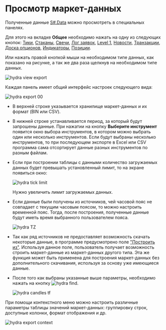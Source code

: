 # Просмотр маркет\-данных

Полученные данные [S\#.Data](Hydra.md) можно просмотреть в специальных панелях. 

Для этого на вкладке **Общее** необходимо нажать на одну из следующих кнопок: [Тики](HydraExportTrades.md), [Стаканы](HydraExportDepth.md), [Свечи](HydraCandles.md), [Лог заявок](HydraExportOrderLog.md), [Level 1](HydraExportSecurityChange.md), [Новости](HydraExportNews.md), [Транзакции](HydraExportExecution.md), [Доска опционов](hydra_options.md), [Индикаторы](Hydra_export_indicator.md), [Позиции](Hydra_export_position.md). 

Или нажать правой кнопкой мыши на необходимом типе данных, как показано на рисунке, а так же два раза щелкнув на необходимом типе данных.

![hydra view export](~/images/hydra_view_export.png)

Каждая панель имеет общий интерфейс настроек следующего вида:

![hydra export 00](~/images/hydra_export_00.png)

- В верхней строке указывается хранилище маркет\-данных и их формат (BIN или CSV).
- В нижней строке устанавливается период, за который будут запрошены данные. При нажатии на кнопку **Выберите инструмент** появится окно выбора инструментов, в котором можно выбрать один или несколько инструментов. Если будут выбраны несколько инструментов, то при последующем экспорте в Excel или CSV программа сама отсортирует данные разных инструментов по разным файлам. 
- Если при построении таблицы с данными количество загружаемых данных будет превышать установленный лимит, то на экране появиться окно:

  ![hydra tick limit](~/images/hydra_tick_limit.png)

  Нужно увеличить лимит загружаемых данных.
- Если данные были получены из источников, чей часовой пояс не совпадает с текущим часовым поясом, то можно настроить временной пояс. Тогда, после построения, полученные данные будут иметь время выбранного пользователем пояса. 

  ![hydra TZ](~/images/hydra_TZ.png)
- Так как ряд источников не предоставляет возможность скачать некоторые данные, в программе предусмотрено поле ["Построить из"](HydraUsingDifferentTypesMarketData.md). Используя данное поле, пользователь получает возможность строить маркет\-данные из маркет\-данных другого типа. Эта же функция может быть применена для построения маркет\-данных без дополнительного скачивания, используя за основу уже имеющиеся данные. 
- После того как выбраны указанные выше параметры, необходимо нажать на кнопку ![hydra find](~/images/hydra_find.png).

  ![hydra candles tf](~/images/hydra_candles_tf.png)

При помощи контекстного меню можно настроить различные параметры таблицы значений маркет\-данных: группировку строк, доступные колонки, формат отображения и др.

![hydra export context](~/images/hydra_export_context.png)
